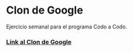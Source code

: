 # Clon de Google

Ejercicio semanal para el programa Codo a Codo.

### [Link al Clon de Google ](https://lu182.github.io/Google/)
